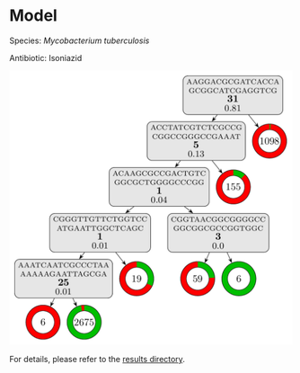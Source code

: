 
# Model

Species: *Mycobacterium tuberculosis*

Antibiotic: Isoniazid

<a href="./model.pdf"><img src="./model.png" /></a>

For details, please refer to the [results directory](../../../../../results/cart_b/mycobacterium%20tuberculosis/isoniazid/repeat_3/).


